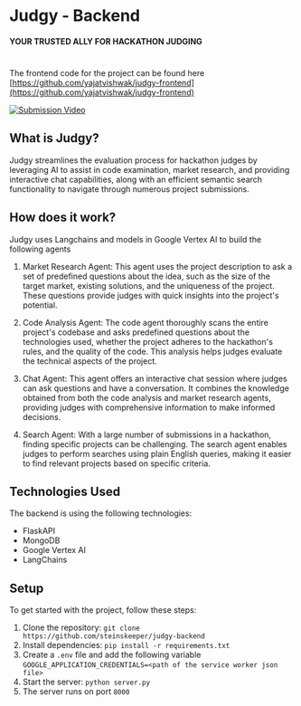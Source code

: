 # Judgy - Backend
#### YOUR TRUSTED ALLY FOR HACKATHON JUDGING
#
The frontend code for the project can be found here [https://github.com/yajatvishwak/judgy-frontend](https://github.com/yajatvishwak/judgy-frontend)

[![Submission Video](https://img.youtube.com/vi/GBySdWz1bng/0.jpg)](https://www.youtube.com/watch?v=GBySdWz1bng)

## What is Judgy?

Judgy streamlines the evaluation process for hackathon judges by leveraging AI to assist in code examination, market research, and providing interactive chat capabilities, along with an efficient semantic search functionality to navigate through numerous project submissions.

## How does it work?

Judgy uses Langchains and models in Google Vertex AI to build the following agents

1. Market Research Agent: This agent uses the project description to ask a set of predefined questions about the idea, such as the size of the target market, existing solutions, and the uniqueness of the project. These questions provide judges with quick insights into the project's potential.

2. Code Analysis Agent: The code agent thoroughly scans the entire project's codebase and asks predefined questions about the technologies used, whether the project adheres to the hackathon's rules, and the quality of the code. This analysis helps judges evaluate the technical aspects of the project.

3. Chat Agent: This agent offers an interactive chat session where judges can ask questions and have a conversation. It combines the knowledge obtained from both the code analysis and market research agents, providing judges with comprehensive information to make informed decisions.

4. Search Agent: With a large number of submissions in a hackathon, finding specific projects can be challenging. The search agent enables judges to perform searches using plain English queries, making it easier to find relevant projects based on specific criteria.


## Technologies Used

The backend is using the following technologies:

-   FlaskAPI
-   MongoDB
-   Google Vertex AI
-   LangChains


## Setup

To get started with the project, follow these steps:

1.  Clone the repository: `git clone https://github.com/steinskeeper/judgy-backend`
2.  Install dependencies: `pip install -r requirements.txt`
3.  Create a `.env` file and add the following variable `GOOGLE_APPLICATION_CREDENTIALS=<path of the service worker json file>`
4.  Start the server: `python server.py`
5.  The server runs on port `8000`




